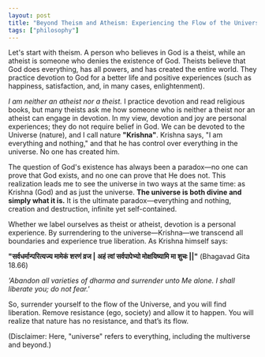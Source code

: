 ```yaml
---
layout: post
title: "Beyond Theism and Atheism: Experiencing the Flow of the Universe"
tags: ["philosophy"]
---
```


Let's start with theism. A person who believes in God is a theist, while an atheist is someone who denies the existence of God. Theists believe that God does everything, has all powers, and has created the entire world. They practice devotion to God for a better life and positive experiences (such as happiness, satisfaction, and, in many cases, enlightenment).

*I am neither an atheist nor a theist.* I practice devotion and read religious books, but many theists ask me how someone who is neither a theist nor an atheist can engage in devotion. In my view, devotion and joy are personal experiences; they do not require belief in God. We can be devoted to the Universe (nature), and I call nature **"Krishna"**. Krishna says, "I am everything and nothing," and that he has control over everything in the universe. No one has created him.

The question of God's existence has always been a paradox—no one can prove that God exists, and no one can prove that He does not. This realization leads me to see the universe in two ways at the same time: as Krishna (God) and as just the universe. **The universe is both divine and simply what it is.** It is the ultimate paradox—everything and nothing, creation and destruction, infinite yet self-contained.

Whether we label ourselves as theist or atheist, devotion is a personal experience. By surrendering to the universe—Krishna—we transcend all boundaries and experience true liberation. As Krishna himself says:

**"सर्वधर्मान्परित्यज्य मामेकं शरणं व्रज |**
**अहं त्वां सर्वपापेभ्यो मोक्षयिष्यामि मा शुचः ||"** (Bhagavad Gita 18.66)

*'Abandon all varieties of dharma and surrender unto Me alone. I shall liberate you; do not fear.'*

So, surrender yourself to the flow of the Universe, and you will find liberation. Remove resistance (ego, society) and allow it to happen. You will realize that nature has no resistance, and that’s its flow.

(Disclaimer: Here, "universe" refers to everything, including the multiverse and beyond.)

